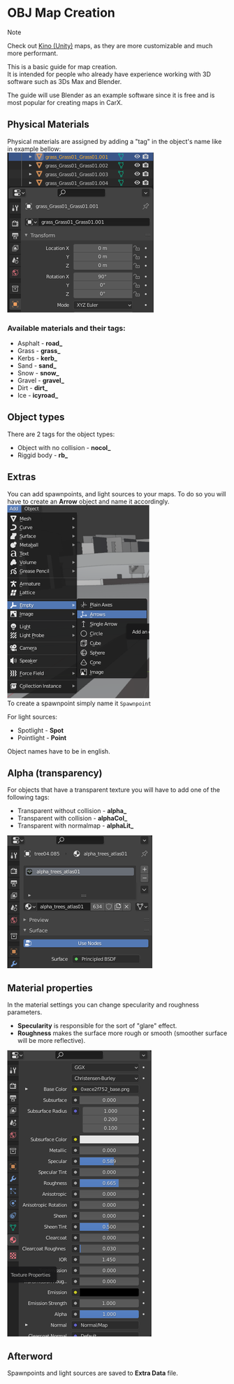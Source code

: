 ﻿# OBJ Map Creation

> [!NOTE]
> Check out [Kino (Unity)](MapsKinoInfo.md) maps, as they are more customizable and much more performant.

This is a basic guide for map creation.  
It is intended for people who already have experience working with 3D software such as 3Ds Max and Blender.

The guide will use Blender as an example software since it is free and is most popular for creating maps in CarX.

## Physical Materials

Physical materials are assigned by adding a "tag" in the object's name like in example bellow:  
![obj_map_physical_materials](../Images/Maps/obj_map_physical_materials.png)
### Available materials and their tags:
* Asphalt - **road_**  
* Grass - **grass_**  
* Kerbs - **kerb_**  
* Sand - **sand_**  
* Snow - **snow_**  
* Gravel - **gravel_**  
* Dirt - **dirt_**  
* Ice - **icyroad_**

## Object types
There are 2 tags for the object types:  
* Object with no collision - **nocol_**
* Riggid body - **rb_**

## Extras
You can add spawnpoints, and light sources to your maps. To do so you will have to create an **Arrow** object and name it accordingly.  
![obj_map_arrows](../Images/Maps/obj_map_arrows.png)  
To create a spawnpoint simply name it `Spawnpoint`

For light sources:  
* Spotlight - **Spot**  
* Pointlight - **Point**

Object names have to be in english.

## Alpha (transparency)
For objects that have a transparent texture you will have to add one of the following tags:  
* Transparent without collision - **alpha_**  
* Transparent with collision - **alphaCol_**  
* Transparent with normalmap - **alphaLit_**

![obj_map_alpha](../Images/Maps/obj_map_alpha.png)

## Material properties
In the material settings you can change specularity and roughness parameters.  
* **Specularity** is responsible for the sort of "glare" effect.   
* **Roughness** makes the surface more rough or smooth (smoother surface will be more reflective).

![obj_map_properties](../Images/Maps/obj_map_properties.png)

## Afterword
Spawnpoints and light sources are saved to **Extra Data** file.
